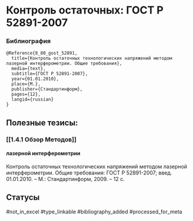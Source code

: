 # Контроль остаточных: ГОСТ Р 52891-2007

### Библиография
```
@Reference{8_80_gost_52891,
  title={Контроль остаточных технологических напряжений методом лазерной интерферометрии. Общие требования},
  media={text},
  subtitle={ГОСТ Р 52891-2007},
  year={01.01.2010},
  place={M.},
  publisher={Стандартинформ},
  pages={12},
  langid={russian}
}
```

## Полезные тезисы:
### [[1.4.1 Обзор Методов]]
#### лазерной интерферометрии
Контроль остаточных технологических напряжений методом лазерной интерферометрии. Общие требования: ГОСТ Р 52891-2007; введ. 01.01.2010. – М.: Стандартинформ, 2009. – 12 с.

## Статусы
#not_in_excel 
#type_linkable 
#bibliography_added
#processed_for_meta
